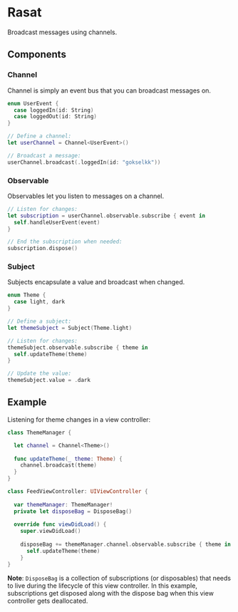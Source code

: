 # Rasat

Broadcast messages using channels.

## Components

### Channel

Channel is simply an event bus that you can broadcast messages on.

```swift
enum UserEvent {
  case loggedIn(id: String)
  case loggedOut(id: String)
}

// Define a channel:
let userChannel = Channel<UserEvent>()

// Broadcast a message:
userChannel.broadcast(.loggedIn(id: "gokselkk"))
```

### Observable

Observables let you listen to messages on a channel.

```swift
// Listen for changes:
let subscription = userChannel.observable.subscribe { event in
  self.handleUserEvent(event)
}

// End the subscription when needed:
subscription.dispose()
```

### Subject

Subjects encapsulate a value and broadcast when changed.

```swift
enum Theme {
  case light, dark
}

// Define a subject:
let themeSubject = Subject(Theme.light)

// Listen for changes:
themeSubject.observable.subscribe { theme in
  self.updateTheme(theme)
}

// Update the value:
themeSubject.value = .dark
```

## Example

Listening for theme changes in a view controller:

```swift
class ThemeManager {

  let channel = Channel<Theme>()
  
  func updateTheme(_ theme: Theme) {
    channel.broadcast(theme)
  }
}

class FeedViewController: UIViewController {
  
  var themeManager: ThemeManager!
  private let disposeBag = DisposeBag()
  
  override func viewDidLoad() {
    super.viewDidLoad()
    
    disposeBag += themeManager.channel.observable.subscribe { theme in
      self.updateTheme(theme)
    }
}
```
**Note**: `DisposeBag` is a collection of subscriptions (or disposables) that needs to live during the lifecycle of this view controller. In this example, subscriptions get disposed along with the dispose bag when this view controller gets deallocated.

